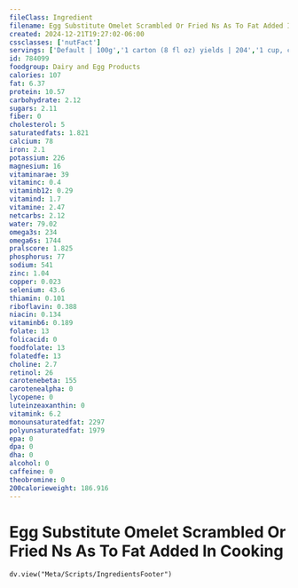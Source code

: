 ```yaml
---
fileClass: Ingredient
filename: Egg Substitute Omelet Scrambled Or Fried Ns As To Fat Added In Cooking
created: 2024-12-21T19:27:02-06:00
cssclasses: ['nutFact']
servings: ['Default | 100g','1 carton (8 fl oz) yields | 204','1 cup, cooked | 153','1/4 cup, raw (equivalent to 1 large egg) yields | 47']
id: 784099
foodgroup: Dairy and Egg Products 
calories: 107
fat: 6.37
protein: 10.57
carbohydrate: 2.12
sugars: 2.11
fiber: 0
cholesterol: 5
saturatedfats: 1.821
calcium: 78
iron: 2.1
potassium: 226
magnesium: 16
vitaminarae: 39
vitaminc: 0.4
vitaminb12: 0.29
vitamind: 1.7
vitamine: 2.47
netcarbs: 2.12
water: 79.02
omega3s: 234
omega6s: 1744
pralscore: 1.825
phosphorus: 77
sodium: 541
zinc: 1.04
copper: 0.023
selenium: 43.6
thiamin: 0.101
riboflavin: 0.388
niacin: 0.134
vitaminb6: 0.189
folate: 13
folicacid: 0
foodfolate: 13
folatedfe: 13
choline: 2.7
retinol: 26
carotenebeta: 155
carotenealpha: 0
lycopene: 0
luteinzeaxanthin: 0
vitamink: 6.2
monounsaturatedfat: 2297
polyunsaturatedfat: 1979
epa: 0
dpa: 0
dha: 0
alcohol: 0
caffeine: 0
theobromine: 0
200calorieweight: 186.916
---
```


# Egg Substitute Omelet Scrambled Or Fried Ns As To Fat Added In Cooking

```dataviewjs
dv.view("Meta/Scripts/IngredientsFooter")
```
